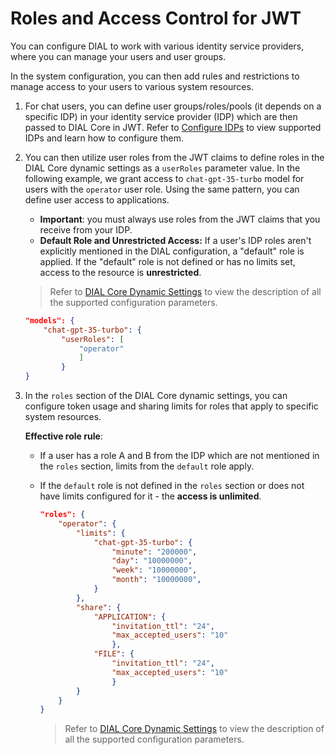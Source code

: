 # Roles and Access Control for JWT

You can configure DIAL to work with various identity service providers, where you can manage your users and user groups. 

In the system configuration, you can then add rules and restrictions to manage access to your users to various system resources.

1. For chat users, you can define user groups/roles/pools (it depends on a specific IDP) in your identity service provider (IDP) which are then passed to DIAL Core in JWT. Refer to [Configure IDPs](/docs/tutorials/2.devops/2.auth-and-access-control/3.configure-idps/0.overview.md) to view supported IDPs and learn how to configure them.
2. You can then utilize user roles from the JWT claims to define roles in the DIAL Core dynamic settings as a `userRoles` parameter value. In the following example, we grant access to `chat-gpt-35-turbo` model for users with the `operator` user role. Using the same pattern, you can define user access to applications. 

    * **Important**: you must always use roles from the JWT claims that you receive from your IDP. 
    * **Default Role and Unrestricted Access:** If a user's IDP roles aren't explicitly mentioned in the DIAL configuration, a "default" role is applied. If the "default" role is not defined or has no limits set, access to the resource is **unrestricted**. 

    > Refer to [DIAL Core Dynamic Settings](https://github.com/epam/ai-dial-core?tab=readme-ov-file#dynamic-settings) to view the description of all the supported configuration parameters.

    ```Json
    "models": {
        "chat-gpt-35-turbo": {
            "userRoles": [
                "operator"
                ]
            }
    }
    ```

3. In the `roles` section of the DIAL Core dynamic settings, you can configure token usage and sharing limits for roles that apply to specific system resources. 
 
    **Effective role rule**: 
    * If a user has a role A and B from the IDP which are not mentioned in the `roles` section, limits from the `default` role apply. 
    * If the `default` role is not defined in the `roles` section or does not have limits configured for it - the **access is unlimited**.

        ```json
        "roles": {
            "operator": {
                "limits": {
                    "chat-gpt-35-turbo": {
                        "minute": "200000",
                        "day": "10000000",
                        "week": "10000000",
                        "month": "10000000",
                    }
                },
                "share": {
                    "APPLICATION": {
                        "invitation_ttl": "24",
                        "max_accepted_users": "10"
                        },
                    "FILE": {
                        "invitation_ttl": "24",
                        "max_accepted_users": "10"
                        }
                }
            }
        }
        ```

        > Refer to [DIAL Core Dynamic Settings](https://github.com/epam/ai-dial-core?tab=readme-ov-file#dynamic-settings) to view the description of all the supported configuration parameters.

